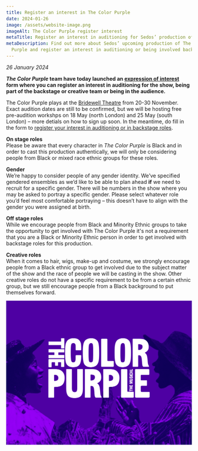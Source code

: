 ```yaml
---
title: Register an interest in The Color Purple
date: 2024-01-26
image: /assets/website-image.png
imageAlt: The Color Purple register interest
metaTitle: Register an interest in auditioning for Sedos’ production of The Color Purple
metaDescription: Find out more about Sedos’ upcoming production of The Color
  Purple and register an interest in auditioning or being involved backstage
---
```

*26 January 2024*

***The Color Purple* team have today launched an [expression of interest](https://docs.google.com/forms/d/e/1FAIpQLSercq4K4Zgq9G_Y6_i7qW6CXTJd3ahARNHke66Mv9ks7PLB4A/viewform) form where you can register an interest in auditioning for the show, being part of the backstage or creative team or being in the audience.** 

The Color Purple plays at the [Bridewell Theatre](https://www.sedos.co.uk/venues/bridewell) from 20-30 November. Exact audition dates are still to be confirmed, but we will be hosting free pre-audition workshps on 18 May (north London) and 25 May (south London) – more detials on how to sign up soon. In the meantime, do fill in the form to [register your interest in auditioning or in backstage roles](https://forms.gle/Xs8xDapxMhkE9gyy7). 

**On stage roles** \
Please be aware that every character in *The Color Purple* is Black and in order to cast this production authentically, we will only be considering people from Black or mixed race ethnic groups for these roles.

**Gender**\
We’re happy to consider people of any gender identity. We’ve specified gendered ensembles as we’d like to be able to plan ahead **if** we need to recruit for a specific gender. There will be numbers in the show where you may be asked to portray a specific gender. Please select whatever role you’d feel most comfortable portraying – this doesn’t have to align with the gender you were assigned at birth. 

**Off stage roles**\
While we encourage people from Black and Minority Ethnic groups to take the opportunity to get involved with The Color Purple it's not a requirement that you are a Black or Minority Ethnic person in order to get involved with backstage roles for this production. 

**Creative roles**\
When it comes to hair, wigs, make-up and costume, we strongly encourage people from a Black ethnic group to get involved due to the subject matter of the show and the race of people we will be casting in the show. Other creative roles do not have a specific requirement to be from a certain ethnic group, but we still encourage people from a Black background to put themselves forward. 

![The Color Purple register interest](/assets/website-image.png)